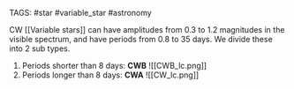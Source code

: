 TAGS: #star #variable_star #astronomy 

CW [[Variable stars]] can have amplitudes from 0.3 to 1.2 magnitudes in the visible spectrum, and have periods from 0.8 to 35 days. We divide these into 2 sub types.

1. Periods shorter than 8 days: **CWB**
![[CWB_lc.png]]
2. Periods longer than 8 days: **CWA**
![[CW_lc.png]]

